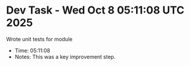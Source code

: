 # Dev Task - Wed Oct  8 05:11:08 UTC 2025
Wrote unit tests for module
- Time: 05:11:08
- Notes: This was a key improvement step.
